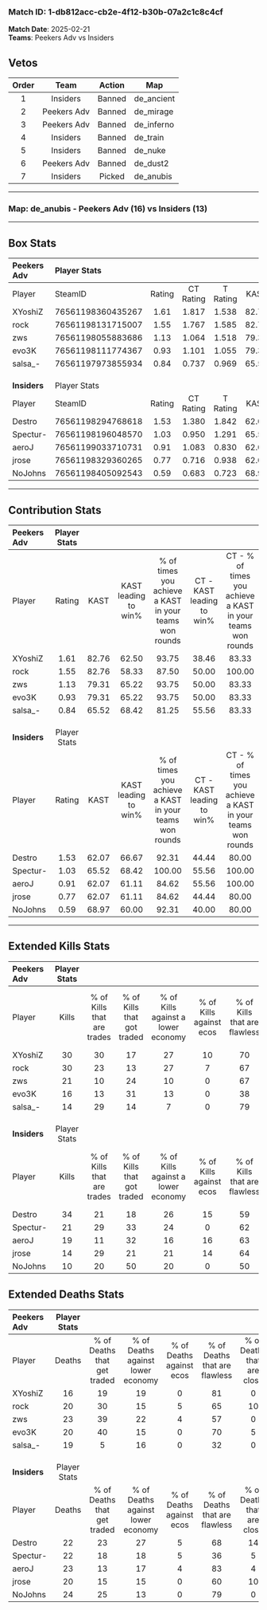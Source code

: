 ### Match ID: 1-db812acc-cb2e-4f12-b30b-07a2c1c8c4cf  
**Match Date**: 2025-02-21  
**Teams**: Peekers Adv vs Insiders  

## Vetos  

| Order | Team | Action | Map |
| :---: | :--: | :----: | --- |
| 1 | Insiders | Banned | de_ancient |
| 2 | Peekers Adv | Banned | de_mirage |
| 3 | Peekers Adv | Banned | de_inferno |
| 4 | Insiders | Banned | de_train |
| 5 | Insiders | Banned | de_nuke |
| 6 | Peekers Adv | Banned | de_dust2 |
| 7 | Insiders | Picked | de_anubis |

---  

### **Map**: de_anubis - Peekers Adv (16) vs Insiders (13)  
---  

## Box Stats  

| **Peekers Adv** | Player Stats      |        |           |          |       |       |       |         |        |      |     |
| :- | :- | :-: | :-: | :-: | :-: | :-: | :-: | :-: | :-: | :-: | :-: |
| Player          | SteamID           | Rating | CT Rating | T Rating | KAST  |  ADR  | Kills | Assists | Deaths | K/D  | HS% |
| XYoshiZ         | 76561198360435267 |  1.61  |   1.817   |  1.538   | 82.76 | 99.9  |  30   |    7    |   16   | 1.88 | 33  |
| rock            | 76561198131715007 |  1.55  |   1.767   |  1.585   | 82.76 | 104.2 |  30   |    6    |   20   | 1.50 | 53  |
| zws             | 76561198055883686 |  1.13  |   1.064   |  1.518   | 79.31 | 83.5  |  21   |    6    |   23   | 0.91 | 42  |
| evo3K           | 76561198111774367 |  0.93  |   1.101   |  1.055   | 79.31 | 54.0  |  16   |    2    |   20   | 0.80 | 43  |
| salsa_-         | 76561197973855934 |  0.84  |   0.737   |  0.969   | 65.52 | 60.3  |  14   |   11    |   19   | 0.74 | 42  |
|                 |                   |        |           |          |       |       |       |         |        |      |     |
|                 |                   |        |           |          |       |       |       |         |        |      |     |
|                 |                   |        |           |          |       |       |       |         |        |      |     |
| **Insiders**    | Player Stats      |        |           |          |       |       |       |         |        |      |     |
| Player          | SteamID           | Rating | CT Rating | T Rating | KAST  |  ADR  | Kills | Assists | Deaths | K/D  | HS% |
| Destro          | 76561198294768618 |  1.53  |   1.380   |  1.842   | 62.07 | 123.5 |  34   |    3    |   22   | 1.55 | 35  |
| Spectur-        | 76561198196048570 |  1.03  |   0.950   |  1.291   | 65.52 | 79.4  |  21   |    5    |   22   | 0.95 | 57  |
| aeroJ           | 76561199033710731 |  0.91  |   1.083   |  0.830   | 62.07 | 73.1  |  19   |    4    |   23   | 0.83 | 42  |
| jrose           | 76561198329360265 |  0.77  |   0.716   |  0.938   | 62.07 | 58.0  |  14   |    5    |   20   | 0.70 | 50  |
| NoJohns         | 76561198405092543 |  0.59  |   0.683   |  0.723   | 68.97 | 43.4  |  10   |    9    |   24   | 0.42 | 80  |
---  

## Contribution Stats  

| **Peekers Adv** | Player Stats |       |                      |                                                        |                           |                                                             |                          |                                                            |
| :- | :-: | :-: | :-: | :-: | :-: | :-: | :-: | :-: |
| Player          |    Rating    | KAST  | KAST leading to win% | % of times you achieve a KAST in your teams won rounds | CT - KAST leading to win% | CT - % of times you achieve a KAST in your teams won rounds | T - KAST leading to win% | T - % of times you achieve a KAST in your teams won rounds |
| XYoshiZ         |     1.61     | 82.76 |        62.50         |                         93.75                          |           38.46           |                            83.33                            |          90.91           |                           100.00                           |
| rock            |     1.55     | 82.76 |        58.33         |                         87.50                          |           50.00           |                           100.00                            |          66.67           |                           80.00                            |
| zws             |     1.13     | 79.31 |        65.22         |                         93.75                          |           50.00           |                            83.33                            |          76.92           |                           100.00                           |
| evo3K           |     0.93     | 79.31 |        65.22         |                         93.75                          |           50.00           |                            83.33                            |          76.92           |                           100.00                           |
| salsa_-         |     0.84     | 65.52 |        68.42         |                         81.25                          |           55.56           |                            83.33                            |          80.00           |                           80.00                            |
|                 |              |       |                      |                                                        |                           |                                                             |                          |                                                            |
|                 |              |       |                      |                                                        |                           |                                                             |                          |                                                            |
|                 |              |       |                      |                                                        |                           |                                                             |                          |                                                            |
| **Insiders**    | Player Stats |       |                      |                                                        |                           |                                                             |                          |                                                            |
| Player          |    Rating    | KAST  | KAST leading to win% | % of times you achieve a KAST in your teams won rounds | CT - KAST leading to win% | CT - % of times you achieve a KAST in your teams won rounds | T - KAST leading to win% | T - % of times you achieve a KAST in your teams won rounds |
| Destro          |     1.53     | 62.07 |        66.67         |                         92.31                          |           44.44           |                            80.00                            |          88.89           |                           100.00                           |
| Spectur-        |     1.03     | 65.52 |        68.42         |                         100.00                         |           55.56           |                           100.00                            |          80.00           |                           100.00                           |
| aeroJ           |     0.91     | 62.07 |        61.11         |                         84.62                          |           55.56           |                           100.00                            |          66.67           |                           75.00                            |
| jrose           |     0.77     | 62.07 |        61.11         |                         84.62                          |           44.44           |                            80.00                            |          77.78           |                           87.50                            |
| NoJohns         |     0.59     | 68.97 |        60.00         |                         92.31                          |           40.00           |                            80.00                            |          80.00           |                           100.00                           |
---  

## Extended Kills Stats  

| **Peekers Adv** | Player Stats |                            |                            |                                    |                         |                              |                                 |                                       |                    |           |
| :- | :-: | :-: | :-: | :-: | :-: | :-: | :-: | :-: | :-: | :-: |
| Player          |    Kills     | % of Kills that are trades | % of Kills that got traded | % of Kills against a lower economy | % of Kills against ecos | % of Kills that are flawless | % of Kills that are close duels | % of Kills that are assisted by flash | Pistol Round Kills | AWP Kills |
| XYoshiZ         |      30      |             30             |             17             |                 27                 |           10            |              70              |                3                |                   0                   |         18         |     2     |
| rock            |      30      |             23             |             13             |                 27                 |            7            |              67              |               10                |                   3                   |         0          |     4     |
| zws             |      21      |             10             |             24             |                 10                 |            0            |              67              |                5                |                   0                   |         1          |     2     |
| evo3K           |      16      |             13             |             31             |                 13                 |            0            |              38              |               13                |                  13                   |         0          |     0     |
| salsa_-         |      14      |             29             |             14             |                 7                  |            0            |              79              |                0                |                   0                   |         0          |     0     |
|                 |              |                            |                            |                                    |                         |                              |                                 |                                       |                    |           |
|                 |              |                            |                            |                                    |                         |                              |                                 |                                       |                    |           |
|                 |              |                            |                            |                                    |                         |                              |                                 |                                       |                    |           |
| **Insiders**    | Player Stats |                            |                            |                                    |                         |                              |                                 |                                       |                    |           |
| Player          |    Kills     | % of Kills that are trades | % of Kills that got traded | % of Kills against a lower economy | % of Kills against ecos | % of Kills that are flawless | % of Kills that are close duels | % of Kills that are assisted by flash | Pistol Round Kills | AWP Kills |
| Destro          |      34      |             21             |             18             |                 26                 |           15            |              59              |                0                |                   0                   |         2          |     1     |
| Spectur-        |      21      |             29             |             33             |                 24                 |            0            |              62              |                0                |                   5                   |         0          |     3     |
| aeroJ           |      19      |             11             |             32             |                 16                 |           16            |              63              |               11                |                  11                   |         9          |     2     |
| jrose           |      14      |             29             |             21             |                 21                 |           14            |              64              |                0                |                  14                   |         4          |     1     |
| NoJohns         |      10      |             20             |             50             |                 20                 |            0            |              50              |               10                |                   0                   |         0          |     1     |
## Extended Deaths Stats  

| **Peekers Adv** | Player Stats |                             |                                   |                          |                               |                            |                           |               |
| :- | :-: | :-: | :-: | :-: | :-: | :-: | :-: | :-: |
| Player          |    Deaths    | % of Deaths that get traded | % of Deaths against lower economy | % of Deaths against ecos | % of Deaths that are flawless | % of Deaths that are close | % of Deaths while blinded | Deaths to AWP |
| XYoshiZ         |      16      |             19              |                19                 |            0             |              81               |             0              |             0             |       5       |
| rock            |      20      |             30              |                15                 |            5             |              65               |             10             |             0             |       4       |
| zws             |      23      |             39              |                22                 |            4             |              57               |             0              |             4             |       4       |
| evo3K           |      20      |             40              |                15                 |            0             |              70               |             5              |            15             |       1       |
| salsa_-         |      19      |              5              |                16                 |            0             |              32               |             0              |             5             |       1       |
|                 |              |                             |                                   |                          |                               |                            |                           |               |
|                 |              |                             |                                   |                          |                               |                            |                           |               |
|                 |              |                             |                                   |                          |                               |                            |                           |               |
| **Insiders**    | Player Stats |                             |                                   |                          |                               |                            |                           |               |
| Player          |    Deaths    | % of Deaths that get traded | % of Deaths against lower economy | % of Deaths against ecos | % of Deaths that are flawless | % of Deaths that are close | % of Deaths while blinded | Deaths to AWP |
| Destro          |      22      |             23              |                27                 |            5             |              68               |             14             |             0             |       3       |
| Spectur-        |      22      |             18              |                18                 |            5             |              36               |             5              |             9             |       3       |
| aeroJ           |      23      |             13              |                17                 |            4             |              83               |             4              |             4             |       6       |
| jrose           |      20      |             15              |                15                 |            0             |              60               |             10             |             0             |       3       |
| NoJohns         |      24      |             25              |                13                 |            0             |              79               |             0              |             0             |       4       |
